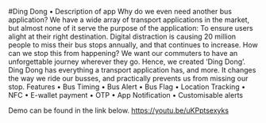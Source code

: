 #Ding Dong 
• Description of app
Why do we even need another bus application? We have a wide array of transport applications in the market, but almost none of it serve the purpose of the application: 
To ensure users alight at their right destination. 
Digital distraction is causing 20 million people to miss their bus stops annually, and that continues to increase. How can we stop this from happening? We want our commuters to have an unforgettable journey wherever they go. Hence, we created ‘Ding Dong’. Ding Dong has everything a transport application has, and more. It changes the way we ride our busses, and practically prevents us from missing our stop.
Features
• Bus Timing 
• Bus Alert 
• Bus Flag 
• Location Tracking 
• NFC 
• E-wallet payment 
• OTP
• App Notification 
• Customisable alerts

Demo can be found in the link below.
https://youtu.be/uKPptsexyks
